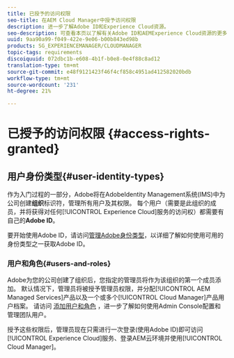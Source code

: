 ```yaml
---
title: 已授予的访问权限
seo-title: 在AEM Cloud Manager中授予访问权限
description: 进一步了解Adobe ID和Experience Cloud资源。
seo-description: 可查看本页以了解有关Adobe ID和AEMExperience Cloud资源的更多信息。
uuid: 9aa90a99-f049-422e-9e06-b00b843ed98b
products: SG_EXPERIENCEMANAGER/CLOUDMANAGER
topic-tags: requirements
discoiquuid: 072dbc1b-e608-4b1f-b0e8-0e4f88c8ad12
translation-type: tm+mt
source-git-commit: e48f9121423f46f4cf858c4951ad412582020bdb
workflow-type: tm+mt
source-wordcount: '231'
ht-degree: 21%

---
```



# 已授予的访问权限 {#access-rights-granted}

## 用户身份类型{#user-identity-types}

作为入门过程的一部分，Adobe将在AdobeIdentity Management系统(IMS)中为公司创建&#x200B;**组织**&#x200B;标识符，管理所有用户及其权限。 每个用户（需要是此组织的成员，并将获得对任何[!UICONTROL Experience Cloud]服务的访问权）都需要有自己的&#x200B;**Adobe ID**。

要开始使用Adobe ID，请访问[管理Adobe身份类型](https://helpx.adobe.com/enterprise/using/identity.html)，以详细了解如何使用可用的身份类型之一获取Adobe ID。

### 用户和角色{#users-and-roles}

Adobe为您的公司创建了组织后，您指定的管理员将作为该组织的第一个成员添加。 默认情况下，管理员将被授予管理员权限，并分配[!UICONTROL AEM Managed Services]产品以及一个或多个[!UICONTROL Cloud Manager]产品用户档案。 请访问 [添加用户和角色](setting-up-users-and-roles.md) ，进一步了解如何使用Admin Console配置和管理团队用户。

授予这些权限后，管理员现在只需进行一次登录(使用Adobe ID)即可访问[!UICONTROL Experience Cloud]服务、登录AEM云环境并使用[!UICONTROL Cloud Manager]。
